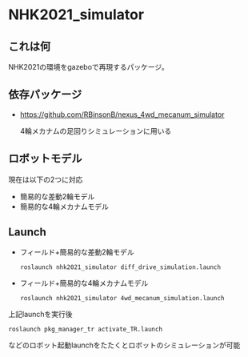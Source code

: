 # NHK2021_simulator
## これは何

NHK2021の環境をgazeboで再現するパッケージ。



## 依存パッケージ

- https://github.com/RBinsonB/nexus_4wd_mecanum_simulator

  4輪メカナムの足回りシミュレーションに用いる



## ロボットモデル

現在は以下の2つに対応

- 簡易的な差動2輪モデル
- 簡易的な4輪メカナムモデル



## Launch

- フィールド+簡易的な差動2輪モデル

  ```shell
  roslaunch nhk2021_simulator diff_drive_simulation.launch
  ```

- フィールド+簡易的な4輪メカナムモデル

  ```shell
  roslaunch nhk2021_simulator 4wd_mecanum_simulation.launch
  ```



上記launchを実行後

```shell
roslaunch pkg_manager_tr activate_TR.launch
```

などのロボット起動launchをたたくとロボットのシミュレーションが可能